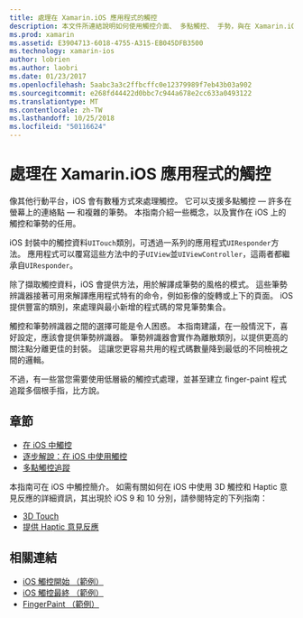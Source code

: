```yaml
---
title: 處理在 Xamarin.iOS 應用程式的觸控
description: 本文件所連結說明如何使用觸控介面、 多點觸控、 手勢，與在 Xamarin.iOS 應用程式的 3D 觸控的指南。
ms.prod: xamarin
ms.assetid: E3904713-6018-4755-A315-EB045DFB3500
ms.technology: xamarin-ios
author: lobrien
ms.author: laobri
ms.date: 01/23/2017
ms.openlocfilehash: 5aabc3a3c2ffbcffc0e12379989f7eb43b03a902
ms.sourcegitcommit: e268fd44422d0bbc7c944a678e2cc633a0493122
ms.translationtype: MT
ms.contentlocale: zh-TW
ms.lasthandoff: 10/25/2018
ms.locfileid: "50116624"
---
```

# <a name="handling-touch-in-xamarinios-apps"></a>處理在 Xamarin.iOS 應用程式的觸控

像其他行動平台，iOS 會有數種方式來處理觸控。 它可以支援多點觸控 — 許多在螢幕上的連絡點 — 和複雜的筆勢。 本指南介紹一些概念，以及實作在 iOS 上的觸控和筆勢的任用。

iOS 封裝中的觸控資料`UITouch`類別，可透過一系列的應用程式`UIResponder`方法。 應用程式可以覆寫這些方法中的子`UIView`並`UIViewController`，這兩者都繼承自`UIResponder`。

除了擷取觸控資料，iOS 會提供方法，用於解譯成筆勢的風格的模式。 這些筆勢辨識器接著可用來解譯應用程式特有的命令，例如影像的旋轉或上下的頁面。 iOS 提供豐富的類別，來處理與最小新增的程式碼的常見筆勢集合。

觸控和筆勢辨識器之間的選擇可能是令人困惑。 本指南建議，在一般情況下，喜好設定，應該會提供筆勢辨識器。 筆勢辨識器會實作為離散類別，以提供更高的關注點分離更佳的封裝。 這讓您更容易共用的程式碼數量降到最低的不同檢視之間的邏輯。

不過，有一些當您需要使用低層級的觸控式處理，並甚至建立 finger-paint 程式追蹤多個根手指，比方說。

## <a name="sections"></a>章節

-  [在 iOS 中觸控](touch-in-ios.md)
-  [逐步解說：在 iOS 中使用觸控](ios-touch-walkthrough.md)
-  [多點觸控追蹤](touch-tracking.md)

本指南可在 iOS 中觸控簡介。 如需有關如何在 iOS 中使用 3D 觸控和 Haptic 意見反應的詳細資訊，其出現於 iOS 9 和 10 分別，請參閱特定的下列指南：

* [3D Touch](~/ios/platform/3d-touch.md)
* [提供 Haptic 意見反應](~/ios/user-interface/ios-ui/haptic-feedback.md)

## <a name="related-links"></a>相關連結

- [iOS 觸控開始 （範例）](https://developer.xamarin.com/samples/monotouch/ApplicationFundamentals/Touch_start)
- [iOS 觸控最終 （範例）](https://developer.xamarin.com/samples/monotouch/ApplicationFundamentals/Touch_final)
- [FingerPaint （範例）](https://developer.xamarin.com/samples/monotouch/ApplicationFundamentals/FingerPaint)
